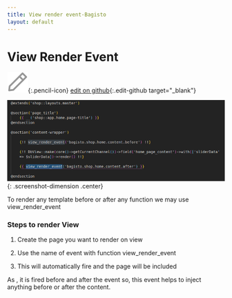 ```yaml
---
title: View render event-Bagisto
layout: default
---
```


# View Render Event

![](assets/images/icons/Icon-Pencil-Large.svg){:.pencil-icon}
[edit on github](https://github.com/bagisto/bagisto-docs/blob/master/render_event.md){:.edit-github target="\_blank"}

![View Render Event](assets/images/Bagisto_Docs_Images/render-event/view-render-event.png){: .screenshot-dimension .center}

To render any template before or after any function we may use view_render_event

### Steps to render View

1. Create the page you want to render on view

2. Use the name of event with function view_render_event

3. This will automatically fire and the page will be included

As , it is fired before and after the event so, this event helps to inject anything before or after the content.
